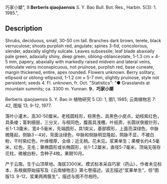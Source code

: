 巧家小檗",
9.**Berberis qiaojiaensis** S. Y. Bao Bull. Bot. Res., Harbin. 5(3): 1. 1985.",

## Description
Shrubs, deciduous, small, 30-50 cm tall. Branches dark brown, terete, black verruculose; shoots purplish red, angulate; spines 3-fid, concolorous, slender, adaxially slightly sulcate. Leaves subsessile; leaf blade abaxially pale green, adaxially shiny, deep green, oblong-oblanceolate, 1-1.3 cm × 4-5 mm, papery, abaxially with markedly raised midvein and lateral veins, reticulate veins inconspicuous, not pruinose, purplish red, base cuneate, margin thickened, entire, apex rounded. Flowers unknown. Berry solitary, ellipsoid or oblong-ellipsoid, 1-1.2 cm × 5-7 mm, slightly pruinose, style not persistent; seeds 4. Fl. unknown, fr. Oct.
  "Statistics": "● Grasslands at mountain summits; ca. 3300 m. Yunnan.
**9．巧家小檗**

Berberis qiaojiaensis S. Y. Bao in 植物研究 5 (3): 1, 图1, 1985; 云南植物志 7: 42, 图版 13, 9-12, 1977.

落叶小灌木，高30-50厘米。老枝圆柱形，棕黑色，具黑色小疣点，幼枝紫红色，具条棱；茎刺细弱，三分叉，与枝同色，腹面具浅槽。叶纸质，长圆状倒披针形，长1-1.3厘米，宽4-5毫米，先端圆形，具1突尖，基部楔形，上面亮深绿色，中脉微隆起，侧脉3－4对，背面淡绿色，中脉和侧脉明显隆起，网脉不显，不被白粉，干时紫红色，叶缘增厚，全缘；近无柄。花未见。浆果单生；果梗长约4.5毫米，红色，无毛；果椭圆形或长椭圆形，长1-1.2厘米，直径5-7毫米，顶端无宿存花柱，微被白粉，含种子4枚。果期10月。

产于云南。生于山顶草地。海拔3300米。模式标本采自巧家（药山）。作者未见标本，系根据原始描写及《云南植物志》第七卷描述。该志描述“浆果单生”，但“图版13. 9-12，浆果两两簇生”，描述与图不尽相符。
